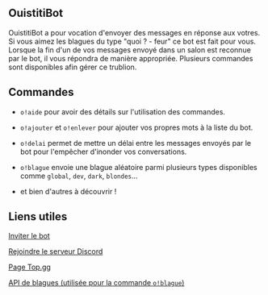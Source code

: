 ## OuistitiBot

OuistitiBot a pour vocation d'envoyer des messages en réponse aux votres. Si vous aimez les blagues du type "quoi ? - feur" ce bot est fait pour vous. 
Lorsque la fin d'un de vos messages envoyé dans un salon est reconnue par le bot, il vous répondra de manière appropriée.
Plusieurs commandes sont disponibles afin gérer ce trublion.


## Commandes

- ```o!aide``` pour avoir des détails sur l'utilisation des commandes.

- ```o!ajouter``` et ```o!enlever``` pour ajouter vos propres mots à la liste du bot.

- ```o!delai``` permet de mettre un délai entre les messages envoyés par le bot pour l'empêcher d'inonder vos conversations.

- ```o!blague``` envoie une blague aléatoire parmi plusieurs types disponibles comme `global`, `dev`, `dark`, `blondes`... 

- et bien d'autres à découvrir !


## Liens utiles

[Inviter le bot](https://discord.com/api/oauth2/authorize?client_id=1007028483505012807&permissions=534723951680&scope=bot)

[Rejoindre le serveur Discord](https://discord.gg/3DbtncXpjC)

[Page Top.gg](https://top.gg/bot/725370669289963521)

[API de blagues (utilisée pour la commande `o!blague`)](https://www.blagues-api.fr/)
